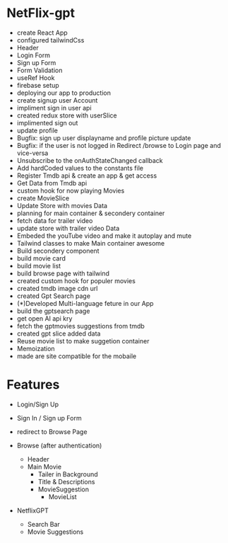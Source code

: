 # NetFlix-gpt

- create React App
- configured tailwindCss
- Header
- Login Form
- Sign up Form
- Form Validation
- useRef Hook
- firebase setup
- deploying our app to production
- create signup user Account
- impliment sign in user api
- created redux store with userSlice
- implimented sign out
- update profile
- Bugfix: sign up user displayname and profile picture update
- Bugfix: if the user is not logged in Redirect /browse to Login page and vice-versa
- Unsubscribe to the onAuthStateChanged callback
- Add hardCoded values to the constants file
- Register Tmdb api & create an app & get access 
- Get Data from Tmdb api
- custom hook for now playing Movies
- create MovieSlice
- Update Store with movies Data
- planning for main container & secondery container
- fetch data for trailer video
- update store with trailer video Data 
- Embeded the youTube video and make it autoplay and mute 
- Tailwind classes to make Main container awesome
- Build secondery component
- build movie card
- build movie list 
- build browse page with tailwind
- created custom hook for populer movies 
- created tmdb image cdn url
- created Gpt Search page
- (*)Developed Multi-language feture in our App
- build the gptsearch page
- get open AI api kry
- fetch the gptmovies suggestions from tmdb
-  created gpt slice added data
- Reuse movie list to make suggetion container
- Memoization
- made are site compatible for the mobaile


# Features

- Login/Sign Up
- Sign In / Sign up Form
- redirect to Browse Page
- Browse (after authentication)

  - Header
  - Main Movie
    - Tailer in Background
    - Title & Descriptions
    - MovieSuggestion
      - MovieList  

- NetflixGPT
  - Search Bar
  - Movie Suggestions
